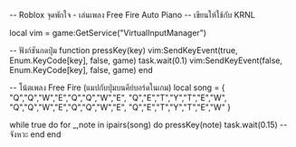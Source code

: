 -- Roblox จุดพักใจ - เล่นเพลง Free Fire Auto Piano
-- เขียนให้ใช้กับ KRNL

local vim = game:GetService("VirtualInputManager")

-- ฟังก์ชันกดปุ่ม
function pressKey(key)
    vim:SendKeyEvent(true, Enum.KeyCode[key], false, game)
    task.wait(0.1)
    vim:SendKeyEvent(false, Enum.KeyCode[key], false, game)
end

-- โน้ตเพลง Free Fire (แมปกับปุ่มบนคีย์บอร์ดในเกม)
local song = {
    "Q","Q","W","E","Q","Q","W","E",
    "Q","E","T","Y","T","E","W",
    "Q","Q","W","E","Q","Q","W","E",
    "Q","E","T","Y","T","E","W"
}

while true do
    for _,note in ipairs(song) do
        pressKey(note)
        task.wait(0.15) -- จังหวะ
    end
end
